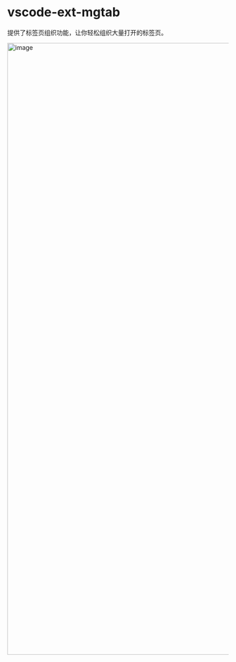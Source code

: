 # vscode-ext-mgtab
提供了标签页组织功能，让你轻松组织大量打开的标签页。

<img width="1393" alt="image" src="https://github.com/WtecHtec/vscode-ext-mgtab/assets/42227405/d22037b8-3f78-4f83-8edd-5488b6ea68c0">
